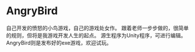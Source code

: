 # AngryBird
自己开发的愤怒的小鸟游戏，自己的游戏处女作。
跟着老师一步步做的，很简单的规则，但将是我游戏开发人生的起点。
源生程序为Unity程序，可进行编辑。AngryBird则是发布好的exe游戏，欢迎试玩。
